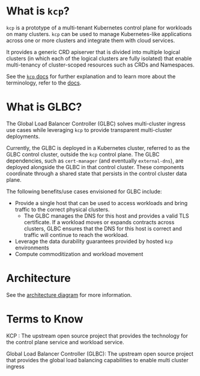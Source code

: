 # What is `kcp`?

`kcp` is a prototype of a multi-tenant Kubernetes control plane for workloads on many clusters. `kcp` can be used to manage Kubernetes-like applications across one or more clusters and integrate them with cloud services. 

It provides a generic CRD apiserver that is divided into multiple logical clusters (in which each of the logical clusters are fully isolated) that enable multi-tenancy of cluster-scoped resources such as CRDs and Namespaces. 

See the [`kcp` docs](https://github.com/Kuadrant/kcp) for further explanation and to learn more about the terminology, refer to the [docs](https://github.com/kcp-dev/kcp/blob/e798d372575e694db66bff61bd46700b413e1b9e/docs/content/en/main/concepts/concepts.md).


# What is GLBC?

The Global Load Balancer Controller (GLBC) solves multi-cluster ingress use cases while leveraging `kcp` to provide transparent multi-cluster deployments.

Currently, the GLBC is deployed in a Kubernetes cluster, referred to as the GLBC control cluster, outside the `kcp` control plane. The GLBC dependencies, such as `cert-manager` (and eventually `external-dns`), are deployed alongside the GLBC in that control cluster. These components coordinate through a shared state that persists in the control cluster data plane.

The following benefits/use cases envisioned for GLBC include:

- Provide a single host that can be used to access workloads and bring traffic to the correct physical clusters. 
   - The GLBC manages the DNS for this host and provides a valid TLS certificate. If a workload moves or expands contracts across clusters, GLBC ensures that the DNS for this host is correct and traffic will continue to reach the workload.
- Leverage the data durability guarantees provided by hosted `kcp` environments
- Compute commoditization and workload movement


# Architecture

See the [architecture diagram](/docs/architecture.md) for more information. 

# Terms to Know
KCP : The upstream open source project that provides the technology for the control plane service and workload service.

Global Load Balancer Controller (GLBC): The upstream open source project that provides the global load balancing capabilities to enable multi cluster ingress
